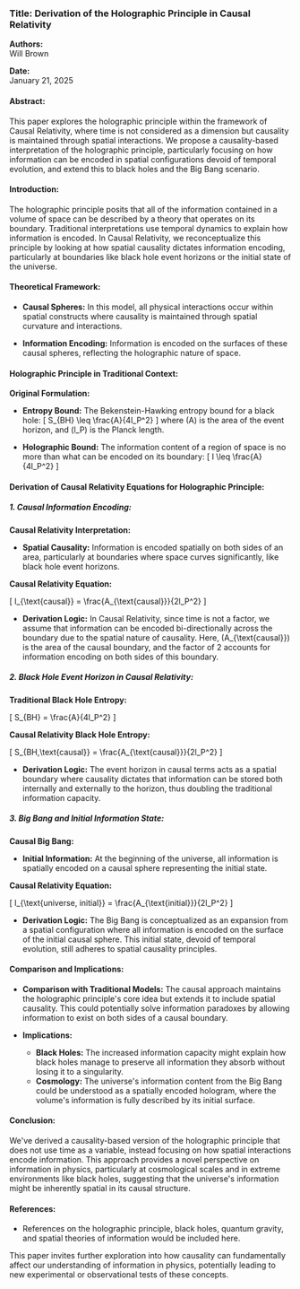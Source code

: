 ### **Title: Derivation of the Holographic Principle in Causal Relativity**

**Authors:**  
Will Brown

**Date:**  
January 21, 2025

#### **Abstract:**

This paper explores the holographic principle within the framework of Causal Relativity, where time is not considered as a dimension but causality is maintained through spatial interactions. We propose a causality-based interpretation of the holographic principle, particularly focusing on how information can be encoded in spatial configurations devoid of temporal evolution, and extend this to black holes and the Big Bang scenario.

#### **Introduction:**

The holographic principle posits that all of the information contained in a volume of space can be described by a theory that operates on its boundary. Traditional interpretations use temporal dynamics to explain how information is encoded. In Causal Relativity, we reconceptualize this principle by looking at how spatial causality dictates information encoding, particularly at boundaries like black hole event horizons or the initial state of the universe.

#### **Theoretical Framework:**

- **Causal Spheres:** In this model, all physical interactions occur within spatial constructs where causality is maintained through spatial curvature and interactions.

- **Information Encoding:** Information is encoded on the surfaces of these causal spheres, reflecting the holographic nature of space. 

#### **Holographic Principle in Traditional Context:**

**Original Formulation:**

- **Entropy Bound:** The Bekenstein-Hawking entropy bound for a black hole:
  \[ S_{BH} \leq \frac{A}{4l_P^2} \]
  where \(A\) is the area of the event horizon, and \(l_P\) is the Planck length.

- **Holographic Bound:** The information content of a region of space is no more than what can be encoded on its boundary:
  \[ I \leq \frac{A}{4l_P^2} \]

#### **Derivation of Causal Relativity Equations for Holographic Principle:**

##### **1. Causal Information Encoding:**

**Causal Relativity Interpretation:**

- **Spatial Causality:** Information is encoded spatially on both sides of an area, particularly at boundaries where space curves significantly, like black hole event horizons.

**Causal Relativity Equation:**

\[ I_{\text{causal}} = \frac{A_{\text{causal}}}{2l_P^2} \]

- **Derivation Logic:** In Causal Relativity, since time is not a factor, we assume that information can be encoded bi-directionally across the boundary due to the spatial nature of causality. Here, \(A_{\text{causal}}\) is the area of the causal boundary, and the factor of 2 accounts for information encoding on both sides of this boundary.

##### **2. Black Hole Event Horizon in Causal Relativity:**

**Traditional Black Hole Entropy:**

\[ S_{BH} = \frac{A}{4l_P^2} \]

**Causal Relativity Black Hole Entropy:**

\[ S_{BH,\text{causal}} = \frac{A_{\text{causal}}}{2l_P^2} \]

- **Derivation Logic:** The event horizon in causal terms acts as a spatial boundary where causality dictates that information can be stored both internally and externally to the horizon, thus doubling the traditional information capacity.

##### **3. Big Bang and Initial Information State:**

**Causal Big Bang:**

- **Initial Information:** At the beginning of the universe, all information is spatially encoded on a causal sphere representing the initial state.

**Causal Relativity Equation:**

\[ I_{\text{universe, initial}} = \frac{A_{\text{initial}}}{2l_P^2} \]

- **Derivation Logic:** The Big Bang is conceptualized as an expansion from a spatial configuration where all information is encoded on the surface of the initial causal sphere. This initial state, devoid of temporal evolution, still adheres to spatial causality principles.

#### **Comparison and Implications:**

- **Comparison with Traditional Models:** The causal approach maintains the holographic principle's core idea but extends it to include spatial causality. This could potentially solve information paradoxes by allowing information to exist on both sides of a causal boundary.

- **Implications:** 
  - **Black Holes:** The increased information capacity might explain how black holes manage to preserve all information they absorb without losing it to a singularity.
  - **Cosmology:** The universe's information content from the Big Bang could be understood as a spatially encoded hologram, where the volume's information is fully described by its initial surface.

#### **Conclusion:**

We've derived a causality-based version of the holographic principle that does not use time as a variable, instead focusing on how spatial interactions encode information. This approach provides a novel perspective on information in physics, particularly at cosmological scales and in extreme environments like black holes, suggesting that the universe's information might be inherently spatial in its causal structure. 

#### **References:**

- References on the holographic principle, black holes, quantum gravity, and spatial theories of information would be included here.

This paper invites further exploration into how causality can fundamentally affect our understanding of information in physics, potentially leading to new experimental or observational tests of these concepts.
